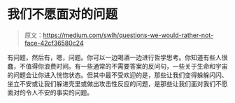# 我们不愿面对的问题

> 原文：<https://medium.com/swlh/questions-we-would-rather-not-face-42cf36580c24>

有问题，然后有，嗯，问题。你可以一边喝酒一边进行哲学思考。你知道有些人很蠢，不值得你浪费时间。有一些通常的不需要答案的反问句，一些关于生命和宇宙的问题会让你进入恍惚状态。但其中最不受欢迎的是，那些让我们变得躲躲闪闪、坐立不安或让我们躲进壳里或做出攻击性反应的问题，是那些让我们面对我们不愿面对的令人不安的事实的问题。